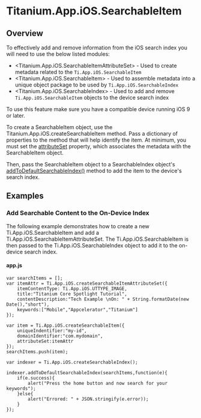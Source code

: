 # Titanium.App.iOS.SearchableItem

<TypeHeader/>

## Overview

To effectively add and remove information from the iOS search index you will need to use the below listed modules:

* <Titanium.App.iOS.SearchableItemAttributeSet> - Used to create metadata related to the `Ti.App.iOS.SearchableItem`
* <Titanium.App.iOS.SearchableItem> - Used to assemble metadata into a unique object package to be used by `Ti.App.iOS.SearchableIndex`
* <Titanium.App.iOS.SearchableIndex> - Used to add and remove `Ti.App.iOS.SearchableItem` objects to the device search index

To use this feature make sure you have a compatible device running iOS 9 or later.

To create a SearchableItem object, use the Titanium.App.iOS.createSearchableItem method.
Pass a dictionary of properties to the method that will help identify the item.
At minimum, you must set the [attributeSet](Titanium.App.iOS.SearchableItem.attributeSet) property, which associates
the metadata with the SearchableItem object.

Then, pass the SearchableItem object to a SearchableIndex object's
[addToDefaultSearchableIndex()](Titanium.App.iOS.SearchableIndex.addToDefaultSearchableIndex) method to add the item
to the device's search index.

## Examples

### Add Searchable Content to the On-Device Index

The following example demonstrates how to create a new Ti.App.iOS.SearchableItem and
add a Ti.App.iOS.SearchableItemAttributeSet. The Ti.App.iOS.SearchableItem is then passed to the
Ti.App.iOS.SearchableIndex object to add it to the on-device search index.

#### app.js

    var searchItems = [];
    var itemAttr = Ti.App.iOS.createSearchableItemAttributeSet({
        itemContentType: Ti.App.iOS.UTTYPE_IMAGE,
        title:"Titanium Core Spotlight Tutorial",
        contentDescription:"Tech Example \nOn: " + String.formatDate(new Date(),"short"),
        keywords:["Mobile","Appcelerator","Titanium"]
    });

    var item = Ti.App.iOS.createSearchableItem({
        uniqueIndentifier:"my-id",
        domainIdentifier:"com.mydomain",
        attributeSet:itemAttr
    });
    searchItems.push(item);

    var indexer = Ti.App.iOS.createSearchableIndex();

    indexer.addToDefaultSearchableIndex(searchItems,function(e){
        if(e.success){
            alert("Press the home button and now search for your keywords");
        }else{
            alert("Errored: " + JSON.stringify(e.error));
        }
    });

<ApiDocs/>
